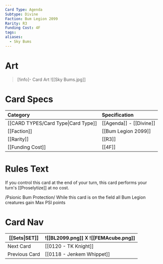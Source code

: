 ```yaml
---
Card Type: Agenda
Subtype: Divine
Faction: Bum Legion 2099
Rarity: R3
Funding Cost: 4F
tags: 
aliases:
  - Sky Bums
---
```

# Art

> [!info]- Card Art
> ![[Sky Bums.jpg]]

# Card Specs

| Category                            | Specification     |
|:----------------------------------- |:----------------- |
| [[CARD TYPES/Card Type\|Card Type]] | [[Agenda]] - [[Divine]] |
| [[Faction]]                         | [[Bum Legion 2099]]              |
| [[Rarity]]                          | [[R3]]              |
| [[Funding Cost]]                    | [[4F]]            |

# Rules Text

If you control this card at the end of your turn, this card performs your turn's [[Proselytize]] at no cost.
  
/Psionic Bum Protection/ 
While this card is on the field all Bum Legion creatures gain Max PSI points

# Card Nav

| [[Sets\|SET]] |  ![[BL2099.png]] 𐌢 ![[FEMAcube.png]] |
| --- | --- |  
| Next Card | [[0120 - TK Knight]] |  
| Previous Card | [[0118 - Jenkem Whippet]] |  

